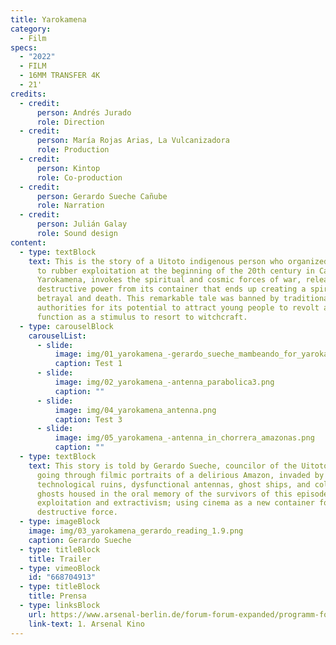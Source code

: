 ```yaml
---
title: Yarokamena
category:
  - Film
specs:
  - "2022"
  - FILM
  - 16MM TRANSFER 4K
  - 21'
credits:
  - credit:
      person: Andrés Jurado
      role: Direction
  - credit:
      person: María Rojas Arias, La Vulcanizadora
      role: Production
  - credit:
      person: Kintop
      role: Co-production
  - credit:
      person: Gerardo Sueche Cañube
      role: Narration
  - credit:
      person: Julián Galay
      role: Sound design
content:
  - type: textBlock
    text: This is the story of a Uitoto indigenous person who organized a resistance
      to rubber exploitation at the beginning of the 20th century in Casa Arana.
      Yarokamena, invokes the spiritual and cosmic forces of war, releasing its
      destructive power from its container that ends up creating a spiral of
      betrayal and death. This remarkable tale was banned by traditional
      authorities for its potential to attract young people to revolt and
      function as a stimulus to resort to witchcraft.
  - type: carouselBlock
    carouselList:
      - slide:
          image: img/01_yarokamena_-gerardo_sueche_mambeando_for_yarokamena.png
          caption: Test 1
      - slide:
          image: img/02_yarokamena_-antenna_parabolica3.png
          caption: ""
      - slide:
          image: img/04_yarokamena_antenna.png
          caption: Test 3
      - slide:
          image: img/05_yarokamena_-antenna_in_chorrera_amazonas.png
          caption: ""
  - type: textBlock
    text: This story is told by Gerardo Sueche, councilor of the Uitoto peoples,
      going through filmic portraits of a delirious Amazon, invaded by
      technological ruins, dysfunctional antennas, ghost ships, and colonial
      ghosts housed in the oral memory of the survivors of this episode of
      exploitation and extractivism; using cinema as a new container for this
      destructive force.
  - type: imageBlock
    image: img/03_yarokamena_gerardo_reading_1.9.png
    caption: Gerardo Sueche
  - type: titleBlock
    title: Trailer
  - type: vimeoBlock
    id: "668704913"
  - type: titleBlock
    title: Prensa
  - type: linksBlock
    url: https://www.arsenal-berlin.de/forum-forum-expanded/programm-forum-expanded/filme/yarokamena/
    link-text: 1. Arsenal Kino
---
```

